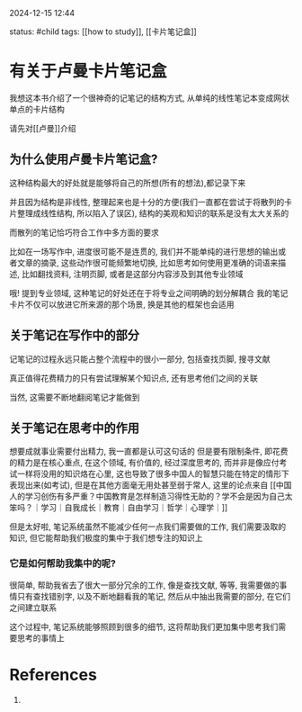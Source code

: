 2024-12-15    12:44

status: #child 
tags: [[how to study]], [[卡片笔记盒]]


# 有关于卢曼卡片笔记盒

我想这本书介绍了一个很神奇的记笔记的结构方式, 从单纯的线性笔记本变成网状单点的卡片结构

请先对[[卢曼]]介绍

## 为什么使用卢曼卡片笔记盒?
这种结构最大的好处就是能够将自己的所想(所有的想法),都记录下来

并且因为结构是非线性, 整理起来也是十分的方便(我们一直都在尝试于将散列的卡片整理成线性结构, 所以陷入了误区), 结构的美观和知识的联系是没有太大关系的

而散列的笔记恰巧符合工作中多方面的要求

比如在一场写作中, 进度很可能不是连贯的, 我们并不能单纯的进行思想的输出或者文章的摘录, 这些动作很可能频繁地切换, 比如思考如何使用更准确的词语来描述, 比如翻找资料, 注明页脚, 或者是这部分内容涉及到其他专业领域

哦! 提到专业领域, 这种笔记的好处还在于将专业之间明确的划分解耦合
我的笔记卡片不仅可以放进它所来源的那个场景, 换是其他的框架也会适用


## 关于笔记在写作中的部分

记笔记的过程永远只能占整个流程中的很小一部分, 包括查找页脚, 搜寻文献

真正值得花费精力的只有尝试理解某个知识点, 还有思考他们之间的关联

当然, 这需要不断地翻阅笔记才能做到



## 关于笔记在思考中的作用

想要成就事业需要付出精力, 我一直都是认可这句话的
但是要有限制条件, 即花费的精力是在核心重点, 在这个领域, 有价值的, 经过深度思考的, 而并非是像应付考试一样将没用的知识烙在心里, 这也导致了很多中国人的智慧只能在特定的情形下表现出来(如考试), 但是在其他方面毫无用处甚至弱于常人, 这里的论点来自  [[中国人的学习创伤有多严重？中国教育是怎样制造习得性无助的？学不会是因为自己太笨吗？｜学习｜自我成长｜教育｜自由学习｜哲学｜心理学｜]]

但是太好啦, 笔记系统虽然不能减少任何一点我们需要做的工作, 我们需要汲取的知识, 但它能帮助我们极度的集中于我们想专注的知识上

### 它是如何帮助我集中的呢?

很简单, 帮助我省去了很大一部分冗余的工作, 像是查找文献, 等等, 我需要做的事情只有查找错别字, 以及不断地翻看我的笔记, 然后从中抽出我需要的部分, 在它们之间建立联系

这个过程中, 笔记系统能够照顾到很多的细节, 这将帮助我们更加集中思考我们需要思考的事情上



# References

1.